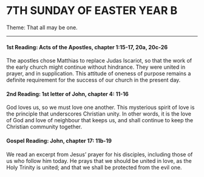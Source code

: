 # 7TH SUNDAY OF EASTER YEAR B
Theme: That all may be one.

---

#### 1st Reading: Acts of the Apostles, chapter 1:15-17, 20a, 20c-26

The apostles chose Matthias to replace Judas Iscariot, so that the work of the early church might continue without hindrance. They were united in prayer, and in supplication. This attitude of oneness of purpose remains a definite requirement for the success of our church in the present day.

#### 2nd Reading: 1st letter of John, chapter 4: 11-16

God loves us, so we must love one another. This mysterious spirit of love is the principle that underscores Christian unity. In other words, it is the love of God and love of neighbour that keeps us, and shall continue to keep the Christian community together.

#### Gospel Reading: John, chapter 17: 11b-19

We read an excerpt from Jesus’ prayer for his disciples, including those of us who follow him today. He prays that we should be united in love, as the Holy Trinity is united; and that we shall be protected from the evil one.